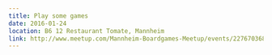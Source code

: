 ```yaml
---
title: Play some games
date: 2016-01-24
location: B6 12 Restaurant Tomate, Mannheim
link: http://www.meetup.com/Mannheim-Boardgames-Meetup/events/227670368/
---
```


